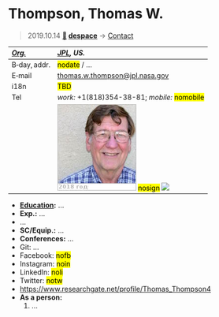 # Thompson, Thomas W.
> 2019.10.14 **[🚀](../index/index.md) [despace](index.md)** → [Contact](contact.md)

|*[Org.](contact.md)*|*[JPL](zz_jpl.md), US.*|
|:--|:--|
|B‑day, addr.|<mark>nodate</mark> / …|
|E‑mail|<thomas.w.thompson@jpl.nasa.gov>|
|i18n|<mark>TBD</mark>|
|Tel|*work:* +1(818)354-38-81; *mobile:* <mark>nomobile</mark>|
||[![](f/contact/t/thompson1_photo_thumb.jpg)](f/contact/t/thompson1_photo.jpg) <mark>nosign</mark> [![](f/contact//1_sign_thumb.jpg)](f/contact//1_sign.png)|

   - **[Education](edu.md):** …
   - **Exp.:** …
   - …
   - **SC/Equip.:** …
   - **Conferences:** …
   - Git: …
   - Facebook: <mark>nofb</mark>
   - Instagram: <mark>noin</mark>
   - LinkedIn: <mark>noli</mark>
   - Twitter: <mark>notw</mark>
   - <https://www.researchgate.net/profile/Thomas_Thompson4>
   - **As a person:**
      1. …
